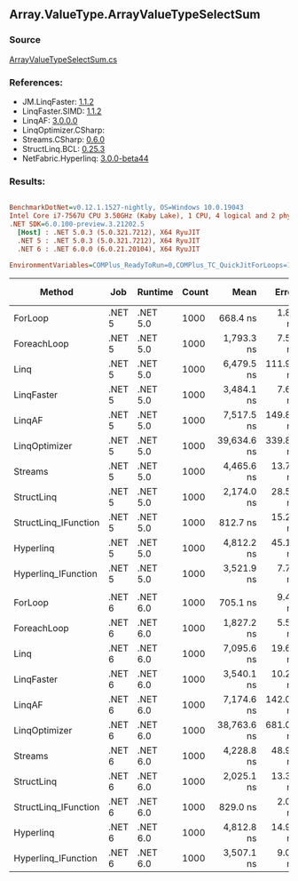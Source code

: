 ﻿## Array.ValueType.ArrayValueTypeSelectSum

### Source
[ArrayValueTypeSelectSum.cs](../LinqBenchmarks/Array/ValueType/ArrayValueTypeSelectSum.cs)

### References:
- JM.LinqFaster: [1.1.2](https://www.nuget.org/packages/JM.LinqFaster/1.1.2)
- LinqFaster.SIMD: [1.1.2](https://www.nuget.org/packages/LinqFaster.SIMD/1.0.3)
- LinqAF: [3.0.0.0](https://www.nuget.org/packages/LinqAF/3.0.0.0)
- LinqOptimizer.CSharp: [](https://www.nuget.org/packages/LinqOptimizer.CSharp/)
- Streams.CSharp: [0.6.0](https://www.nuget.org/packages/Streams.CSharp/0.6.0)
- StructLinq.BCL: [0.25.3](https://www.nuget.org/packages/StructLinq.BCL/0.25.3)
- NetFabric.Hyperlinq: [3.0.0-beta44](https://www.nuget.org/packages/NetFabric.Hyperlinq/3.0.0-beta44)

### Results:
``` ini

BenchmarkDotNet=v0.12.1.1527-nightly, OS=Windows 10.0.19043
Intel Core i7-7567U CPU 3.50GHz (Kaby Lake), 1 CPU, 4 logical and 2 physical cores
.NET SDK=6.0.100-preview.3.21202.5
  [Host] : .NET 5.0.3 (5.0.321.7212), X64 RyuJIT
  .NET 5 : .NET 5.0.3 (5.0.321.7212), X64 RyuJIT
  .NET 6 : .NET 6.0.0 (6.0.21.20104), X64 RyuJIT

EnvironmentVariables=COMPlus_ReadyToRun=0,COMPlus_TC_QuickJitForLoops=1,COMPlus_TieredPGO=1  

```
|               Method |    Job |  Runtime | Count |        Mean |     Error |      StdDev | Ratio | RatioSD |  Gen 0 | Gen 1 | Gen 2 | Allocated |
|--------------------- |------- |--------- |------ |------------:|----------:|------------:|------:|--------:|-------:|------:|------:|----------:|
|              ForLoop | .NET 5 | .NET 5.0 |  1000 |    668.4 ns |   1.85 ns |     1.54 ns |  1.00 |    0.00 |      - |     - |     - |         - |
|          ForeachLoop | .NET 5 | .NET 5.0 |  1000 |  1,793.3 ns |   7.52 ns |     6.66 ns |  2.68 |    0.01 |      - |     - |     - |         - |
|                 Linq | .NET 5 | .NET 5.0 |  1000 |  6,479.5 ns | 111.94 ns |   153.23 ns |  9.78 |    0.25 | 0.0153 |     - |     - |      32 B |
|           LinqFaster | .NET 5 | .NET 5.0 |  1000 |  3,484.1 ns |   7.61 ns |     6.75 ns |  5.21 |    0.02 |      - |     - |     - |         - |
|               LinqAF | .NET 5 | .NET 5.0 |  1000 |  7,517.5 ns | 149.80 ns |   166.50 ns | 11.20 |    0.28 |      - |     - |     - |         - |
|        LinqOptimizer | .NET 5 | .NET 5.0 |  1000 | 39,634.6 ns | 339.83 ns |   317.88 ns | 59.25 |    0.47 | 9.0942 |     - |     - |  19,018 B |
|              Streams | .NET 5 | .NET 5.0 |  1000 |  4,465.6 ns |  13.75 ns |    12.86 ns |  6.68 |    0.03 | 0.1678 |     - |     - |     360 B |
|           StructLinq | .NET 5 | .NET 5.0 |  1000 |  2,174.0 ns |  28.57 ns |    26.72 ns |  3.26 |    0.04 | 0.0153 |     - |     - |      32 B |
| StructLinq_IFunction | .NET 5 | .NET 5.0 |  1000 |    812.7 ns |  15.26 ns |    14.27 ns |  1.21 |    0.02 |      - |     - |     - |         - |
|            Hyperlinq | .NET 5 | .NET 5.0 |  1000 |  4,812.2 ns |  45.19 ns |    40.06 ns |  7.20 |    0.06 |      - |     - |     - |         - |
|  Hyperlinq_IFunction | .NET 5 | .NET 5.0 |  1000 |  3,521.9 ns |   7.72 ns |     7.22 ns |  5.27 |    0.01 |      - |     - |     - |         - |
|                      |        |          |       |             |           |             |       |         |        |       |       |           |
|              ForLoop | .NET 6 | .NET 6.0 |  1000 |    705.1 ns |   9.43 ns |     8.82 ns |  1.00 |    0.00 |      - |     - |     - |         - |
|          ForeachLoop | .NET 6 | .NET 6.0 |  1000 |  1,827.2 ns |   5.51 ns |     4.88 ns |  2.60 |    0.03 |      - |     - |     - |         - |
|                 Linq | .NET 6 | .NET 6.0 |  1000 |  7,095.6 ns |  19.67 ns |    16.42 ns | 10.09 |    0.10 | 0.0153 |     - |     - |      32 B |
|           LinqFaster | .NET 6 | .NET 6.0 |  1000 |  3,540.1 ns |  10.27 ns |     9.10 ns |  5.03 |    0.05 |      - |     - |     - |         - |
|               LinqAF | .NET 6 | .NET 6.0 |  1000 |  7,174.6 ns | 142.01 ns |   241.14 ns | 10.18 |    0.38 |      - |     - |     - |         - |
|        LinqOptimizer | .NET 6 | .NET 6.0 |  1000 | 38,763.6 ns | 681.05 ns | 1,279.17 ns | 54.93 |    2.88 | 9.0332 |     - |     - |  18,962 B |
|              Streams | .NET 6 | .NET 6.0 |  1000 |  4,228.8 ns |  48.98 ns |    43.42 ns |  6.01 |    0.06 | 0.1678 |     - |     - |     360 B |
|           StructLinq | .NET 6 | .NET 6.0 |  1000 |  2,025.1 ns |  13.33 ns |    12.47 ns |  2.87 |    0.03 | 0.0153 |     - |     - |      32 B |
| StructLinq_IFunction | .NET 6 | .NET 6.0 |  1000 |    829.0 ns |   2.02 ns |     1.79 ns |  1.18 |    0.01 |      - |     - |     - |         - |
|            Hyperlinq | .NET 6 | .NET 6.0 |  1000 |  4,812.8 ns |  14.91 ns |    13.22 ns |  6.84 |    0.09 |      - |     - |     - |         - |
|  Hyperlinq_IFunction | .NET 6 | .NET 6.0 |  1000 |  3,507.1 ns |   9.09 ns |     8.06 ns |  4.98 |    0.05 |      - |     - |     - |         - |
